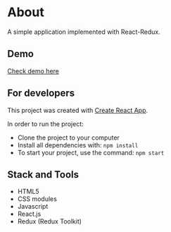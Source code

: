 # About

A simple application implemented with React-Redux.

## Demo

<a href="https://ivanvasiunin.github.io/redux-project/">Check demo here</a>

## For developers

This project was created with
[Create React App](https://github.com/facebook/create-react-app).

In order to run the project:
- Clone the project to your computer
- Install all dependencies with: <code>npm install</code>
- To start your project, use the command: <code>npm start</code>

## Stack and Tools

- HTML5
- CSS modules
- Javascript
- React.js
- Redux (Redux Toolkit)
